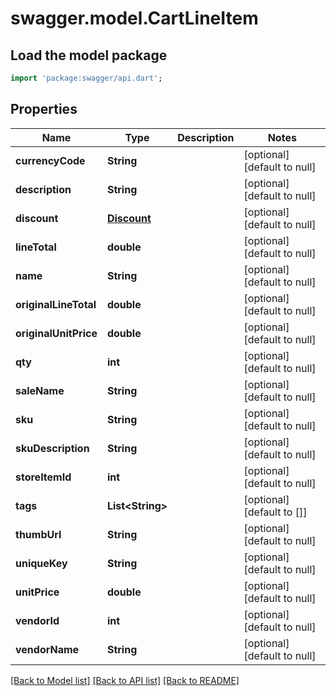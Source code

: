 # swagger.model.CartLineItem

## Load the model package
```dart
import 'package:swagger/api.dart';
```

## Properties
Name | Type | Description | Notes
------------ | ------------- | ------------- | -------------
**currencyCode** | **String** |  | [optional] [default to null]
**description** | **String** |  | [optional] [default to null]
**discount** | [**Discount**](Discount.md) |  | [optional] [default to null]
**lineTotal** | **double** |  | [optional] [default to null]
**name** | **String** |  | [optional] [default to null]
**originalLineTotal** | **double** |  | [optional] [default to null]
**originalUnitPrice** | **double** |  | [optional] [default to null]
**qty** | **int** |  | [optional] [default to null]
**saleName** | **String** |  | [optional] [default to null]
**sku** | **String** |  | [optional] [default to null]
**skuDescription** | **String** |  | [optional] [default to null]
**storeItemId** | **int** |  | [optional] [default to null]
**tags** | **List&lt;String&gt;** |  | [optional] [default to []]
**thumbUrl** | **String** |  | [optional] [default to null]
**uniqueKey** | **String** |  | [optional] [default to null]
**unitPrice** | **double** |  | [optional] [default to null]
**vendorId** | **int** |  | [optional] [default to null]
**vendorName** | **String** |  | [optional] [default to null]

[[Back to Model list]](../README.md#documentation-for-models) [[Back to API list]](../README.md#documentation-for-api-endpoints) [[Back to README]](../README.md)



